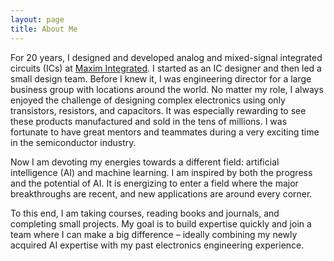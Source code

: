 ```yaml
---
layout: page
title: About Me
---
```

For 20 years, I designed and developed analog and mixed-signal integrated circuits (ICs) at [Maxim Integrated](https://www.maximintegrated.com/). I started as an IC designer and then led a small design team. Before I knew it, I was engineering director for a large business group with locations around the world. No matter my role, I always enjoyed the challenge of designing complex electronics using only transistors, resistors, and capacitors. It was especially rewarding to see these products manufactured and sold in the tens of millions. I was fortunate to have great mentors and teammates during a very exciting time in the semiconductor industry.

Now I am devoting my energies towards a different field: artificial intelligence (AI) and machine learning. I am inspired by both the progress and the potential of AI. It is energizing to enter a field where the major breakthroughs are recent, and new applications are around every corner.

To this end, I am taking courses, reading books and journals, and completing small projects. My goal is to build expertise quickly and join a team where I can make a big difference – ideally combining my newly acquired AI expertise with my past electronics engineering experience.


